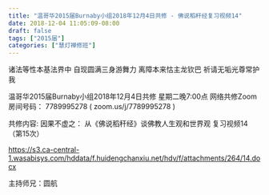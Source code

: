 ```yaml
---
title: "温哥华2015届Burnaby小组2018年12月4日共修 - 佛说稻秆经复习视频14"
date: 2018-12-04 11:05:09-08:00
draft: false
tags: ["2015届"]
categories: ["慧灯禅修班"]
---
```

诸法等性本基法界中 自现圆满三身游舞力
离障本来怙主龙钦巴 祈请无垢光尊常护我

温哥华2015届Burnaby小组2018年12月4日共修
星期二晚7:00点
网络共修Zoom房间号码： 7789995278 ( zoom.us/j/7789995278 )

共修内容:
因果不虚之：
从《佛说稻秆经》谈佛教人生观和世界观 复习视频14（第15次）

 https://s3.ca-central-1.wasabisys.com/hddata/f.huidengchanxiu.net/hdv/f/attachments/264/14.docx

主持师兄：圆航
